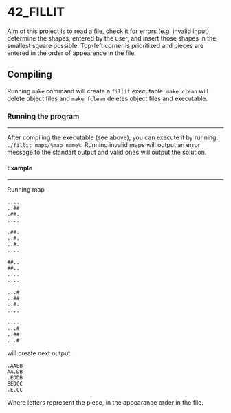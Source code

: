 # 42_FILLIT

Aim of this project is to read a file, check it for errors (e.g. invalid input), determine the shapes, entered by the user, and insert those shapes in the smallest square possible.
Top-left corner is prioritized and pieces are entered in the order of appearence in the file.
&nbsp;
&nbsp;

## Compiling

Running ```make``` command will create a ```fillit``` executable.
```make clean``` will delete object files and ```make fclean``` deletes object files and executable.
&nbsp;
&nbsp;

### Running the program
---
After compiling the executable (see above), you can execute it by running:
```./fillit maps/%map_name%```.
Running invalid maps will output an error message to the standart output and valid ones will output the solution.
&nbsp;
&nbsp;

#### Example
---
Running map
```
....
..##
.##.
....

.##.
..#.
..#.
....

##..
##..
....
....

...#
..##
..#.
....

....
...#
..##
...# 
```
will create next output:
````
.AABB
AA.DB
.EDDB
EEDCC
.E.CC
````

Where letters represent the piece, in the appearance order in the file.
